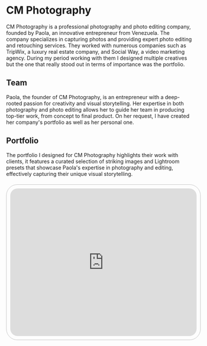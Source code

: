 # CM Photography

CM Photography is a professional photography and photo editing company, founded by Paola, an innovative entrepreneur from Venezuela. The company specializes in capturing photos and providing expert photo editing and retouching services. They worked with numerous companies such as TripWix, a luxury real estate company, and Social Way, a video marketing agency.  During my period working with them I designed multiple creatives but the one that really stood out in terms of importance was the portfolio.

## Team

Paola, the founder of CM Photography, is an entrepreneur with a deep-rooted passion for creativity and visual storytelling. Her expertise in both photography and photo editing allows her to guide her team in producing top-tier work, from concept to final product. On her request, I have created her company's portfolio as well as her personal one. 

## Portfolio
The portfolio I designed for CM Photography highlights their work with clients, it features a curated selection of striking images and Lightroom presets that showcase Paola's expertise in photography and editing, effectively capturing their unique visual storytelling.

 

<style scoped>
  .pdf-wrapper {
    display: flex;
    justify-content: center;
    align-items: center;
    padding: 10px;
    margin-top: 20px !important;
    border:1px solid #a9a9a9b6;
    border-radius: 30px;
    box-shadow: 0 0 0px rgba(255, 255, 255, 0);
    width: 100%;
    max-width: 1200px; /* Set a maximum width for larger screens */
    margin: auto;
    background-color: transparent;
  }

  .pdf-frame {
    width: 100%; /* Responsive width to fit the container */
    height: calc(100vw * 0.5625); /* 16:9 aspect ratio */
    max-height: 400px; /* Prevents the iframe from getting too tall on larger screens */
    border-radius: 20px; /* Rounded corners for the iframe */
    border: none; /* Removes default iframe border */
  }

  @media (max-width: 768px) {
    .pdf-frame {
      height: calc(100vw * 0.5625); /* Maintain the 16:9 aspect ratio on tablets */
    }
  }

  @media (max-width: 480px) {
    .pdf-frame {
      height: calc(100vw * 0.5625); /* Maintain the 16:9 aspect ratio on smaller screens */
    }
  }
</style>


<div class="pdf-wrapper">
  <iframe
    class="pdf-frame"
    src="https://drive.google.com/file/d/1L4b854Ezze9Y8aTK5gZezegvI_gHGQhT/preview"
    allowfullscreen>
  </iframe>
</div>